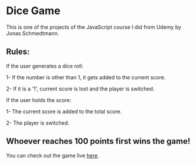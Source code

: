 # Dice Game
This is one of the projects of the JavaScript course I did from Udemy by Jonas Schmedtmann.

## Rules:

If the user generates a dice roll:

1- If the number is other than 1, it gets added to the current score.

2- If it is a '1', current score is lost and the player is switched.


If the user holds the score:

1- The current score is added to the total score.

2- The player is switched.


## Whoever reaches 100 points first wins the game!

You can check out the game live [here](https://dice-game-zen.netlify.app/).
